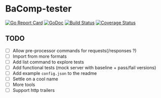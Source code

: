# BaComp-tester

[![Go Report Card](https://goreportcard.com/badge/github.com/yazgazan/backomp)](https://goreportcard.com/report/github.com/yazgazan/backomp)
[![GoDoc](https://godoc.org/github.com/yazgazan/backomp?status.svg)](https://godoc.org/github.com/yazgazan/backomp)
[![Build Status](https://travis-ci.org/yazgazan/backomp.svg?branch=master)](https://travis-ci.org/yazgazan/backomp)
[![Coverage Status](https://coveralls.io/repos/github/yazgazan/backomp/badge.svg?branch=master)](https://coveralls.io/github/yazgazan/backomp?branch=master)

## TODO

- [ ] Allow pre-processor commands for requests(/responses ?)
- [ ] Import from more formats
- [ ] Add list command to explore tests
- [ ] Add functional tests (mock server with baseline + pass/fail versions)
- [ ] Add example `config.json` to the readme
- [ ] Settle on a cool name
- [ ] More tools
- [ ] Support http trailers